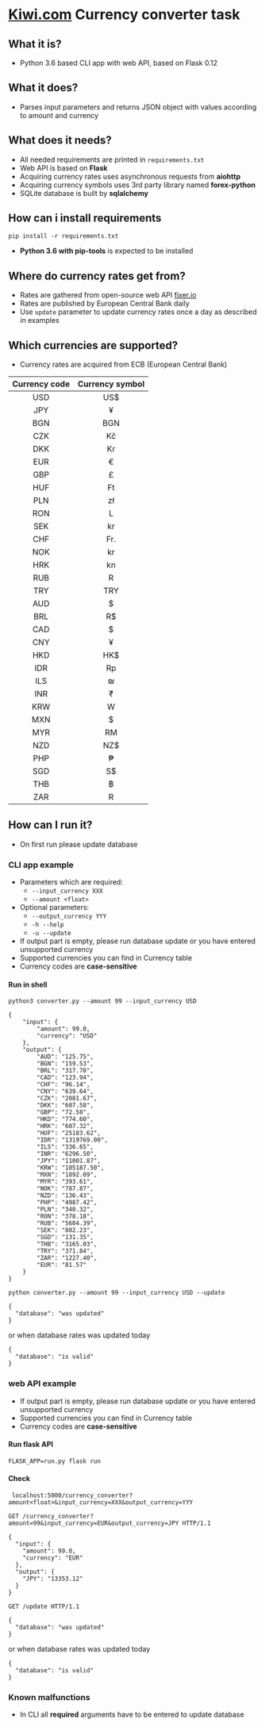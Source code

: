 [Kiwi.com] Currency converter task
===
## What it is?
- Python 3.6 based CLI app with web API, based on Flask 0.12


## What it does?
- Parses input parameters and returns JSON object with values according to amount and currency

## What does it needs?
- All needed requirements are printed in ```requirements.txt```
- Web API is based on __Flask__
- Acquiring currency rates uses asynchronous requests from __aiohttp__
- Acquiring currency symbols uses 3rd party library named __forex-python__
- SQLite database is built by __sqlalchemy__

## How can i install requirements

`pip install -r requirements.txt`
- __Python 3.6 with pip-tools__ is expected to be installed

## Where do currency rates get from?
- Rates are gathered from open-source web API [fixer.io]
- Rates are published by European Central Bank daily
- Use ```update``` parameter to update currency rates once a day as described in examples

## Which currencies are supported?
- Currency rates are acquired from ECB (European Central Bank)

| Currency code | Currency symbol |
| :------------:|:-------------:|
|USD | US$ |
| JPY| ¥ |
| BGN| BGN |
|CZK |  Kč|
| DKK| Kr |
| EUR| € |
| GBP| £ |
| HUF| Ft |
| PLN|  zł|
| RON| L |
| SEK| kr |
| CHF|  Fr.|
| NOK|kr|
| HRK| kn |
| RUB|  R|
| TRY|  TRY|
| AUD| $ |
| BRL|  R$|
| CAD| $ |
| CNY| ¥ |
| HKD| HK$ |
| IDR| Rp |
| ILS|  ₪|
| INR| ₹ |
| KRW| W |
| MXN|$ |
| MYR| RM |
| NZD|  NZ$|
| PHP| ₱ |
| SGD| S$ |
| THB| ฿|
|  ZAR| R|

## How can I run it?
- On first run please update database

### CLI app example
- Parameters which are required:
    - `--input_currency XXX`
    - `--amount <float>`
- Optional parameters:
    - `--output_currency YYY`
    - `-h --help`
    - `-u --update`
- If output part is empty, please run database update or you have entered unsupported currency
- Supported currencies you can find in Currency table
- Currency codes are __case-sensitive__
#### Run in shell
```
python3 converter.py --amount 99 --input_currency USD
```
```
{
    "input": {
        "amount": 99.0,
        "currency": "USD"
    },
    "output": {
        "AUD": "125.75",
        "BGN": "159.53",
        "BRL": "317.78",
        "CAD": "123.94",
        "CHF": "96.14",
        "CNY": "639.64",
        "CZK": "2081.67",
        "DKK": "607.58",
        "GBP": "72.58",
        "HKD": "774.60",
        "HRK": "607.32",
        "HUF": "25183.62",
        "IDR": "1319769.00",
        "ILS": "336.65",
        "INR": "6296.50",
        "JPY": "11001.87",
        "KRW": "105187.50",
        "MXN": "1892.09",
        "MYR": "393.61",
        "NOK": "787.87",
        "NZD": "136.43",
        "PHP": "4987.42",
        "PLN": "340.32",
        "RON": "378.18",
        "RUB": "5604.39",
        "SEK": "802.23",
        "SGD": "131.35",
        "THB": "3165.03",
        "TRY": "371.84",
        "ZAR": "1227.40",
        "EUR": "81.57"
    }
}
```

```
python converter.py --amount 99 --input_currency USD --update
```
```
{
  "database": "was updated"
}
```
 or when database rates was updated today
```
{
  "database": "is valid"
}

```

### web API example

- If output part is empty, please run database update or you have entered unsupported currency
- Supported currencies you can find in Currency table
- Currency codes are __case-sensitive__
#### Run flask API
```FLASK_APP=run.py flask run```
#### Check 
``` localhost:5000/currency_converter?amount<float>&input_currency=XXX&output_currency=YYY```
```
GET /currency_converter?amount=99&input_currency=EUR&output_currency=JPY HTTP/1.1
```
```
{
  "input": {
    "amount": 99.0,
    "currency": "EUR"
  },
  "output": {
    "JPY": "13353.12"
  }
}
```
```
GET /update HTTP/1.1
```
```
{
  "database": "was updated"
}
```
 or when database rates was updated today
```
{
  "database": "is valid"
}

```

### Known malfunctions
- In CLI all __required__ arguments have to be entered to update database



[Kiwi.com]: http://www.kiwi.com/
[fixer.io]: http://fixer.io

